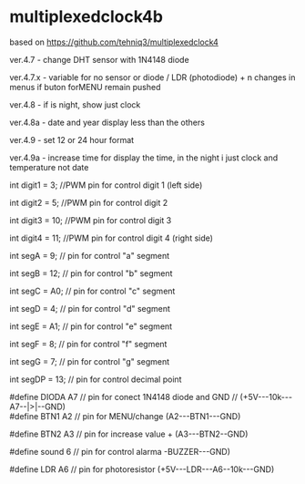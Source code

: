 # multiplexedclock4b
based on https://github.com/tehniq3/multiplexedclock4


ver.4.7 - change DHT sensor with 1N4148 diode

ver.4.7.x - variable for no sensor or diode / LDR (photodiode) + n changes in menus if buton forMENU remain pushed

ver.4.8 - if is night, show just clock

ver.4.8a - date and year display less than the others

ver.4.9 - set 12 or 24 hour format

ver.4.9a - increase time for display the time, in the night i just clock and temperature not date


int digit1 =  3; //PWM pin for control digit 1 (left side)

int digit2 =  5; //PWM pin for control digit 2

int digit3 = 10; //PWM pin for control digit 3

int digit4 = 11; //PWM pin for control digit 4 (right side)

int segA =   9; // pin for control "a" segment

int segB =  12; // pin for control "b" segment

int segC =  A0; // pin for control "c" segment

int segD =   4; // pin for control "d" segment

int segE =  A1; // pin for control "e" segment

int segF =   8; // pin for control "f" segment

int segG =   7; // pin for control "g" segment

int segDP = 13; // pin for control decimal point

#define DIODA A7  // pin for conect 1N4148 diode and GND
                  // (+5V---10k---A7--|>|--GND)                  
#define BTN1 A2   // pin for MENU/change  (A2---BTN1---GND)

#define BTN2 A3   // pin for increase value + (A3---BTN2--GND)

#define sound 6 // pin for control alarma -BUZZER---GND)

#define LDR A6  // pin for photoresistor (+5V---LDR---A6--10k---GND)                 
